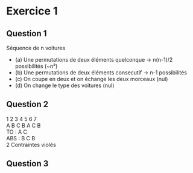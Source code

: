 # Exercice 1
## Question 1
Séquence de n voitures
- (a) Une permutations de deux éléments quelconque -> n(n-1)/2 possibilités (~n²)
- (b) Une permutations de deux éléments consecutif -> n-1 possibilités
- (c) On coupe en deux et on échange les deux morceaux (nul)
- (d) On change le type des voitures (nul)

## Question 2
1 2 3 4 5 6 7  
A B C B A C B  
TO : A C  
ABS : B C B  
2 Contraintes violés

## Question 3
